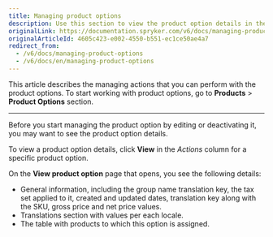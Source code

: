 ```yaml
---
title: Managing product options
description: Use this section to view the product option details in the Back Office.
originalLink: https://documentation.spryker.com/v6/docs/managing-product-options
originalArticleId: 4605c423-e002-4550-b551-ec1ce50ae4a7
redirect_from:
  - /v6/docs/managing-product-options
  - /v6/docs/en/managing-product-options
---
```


This article describes the managing actions that you can perform with the product options. 
To start working with product options, go to **Products** > **Product Options** section.
***
Before you start managing the product option by editing or deactivating it, you may want to see the product option details. 

To view a product option details, click **View** in the _Actions_ column for a specific product option.

On the **View product option** page that opens, you see the following details:
* General information, including the group name translation key, the tax set applied to it, created and updated dates, translation key along with the SKU, gross price and net price values.
* Translations section with values per each locale.
* The table with products to which this option is assigned.
